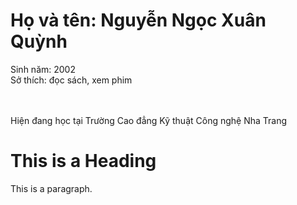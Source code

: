 <!DOCTYPE html>
<html>
<head>
<title>Page Title</title>
</head>
<body>
<h1>Họ và tên: Nguyễn Ngọc Xuân Quỳnh</h1>
<p1>Sinh năm: 2002</p1>
<br><p2>Sở thích: đọc sách, xem phim<p/2></br>
<br><p3>Hiện đang học tại Trường Cao đẳng Kỹ thuật Công nghệ Nha Trang</p3></br>
<h1>This is a Heading</h1>
<p>This is a paragraph.</p>

</body>
</html>

